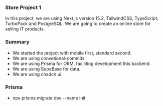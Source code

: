 ### Store Project 1
In this project, we are using Next.js version 15.2, TailwindCSS, TypeScript, TurboPack and PostgreSQL.
We are going to create an online store for selling IT products.

### Summary
- We started the project with mobile first, standard second.
- We are using convetional-commits.
- We are using Prisma for ORM, faciliting development this backend.
- We are using SupaBase for data.
- We are using chadcn ui.

### Prisma
- npx prisma migrate dev --name init

